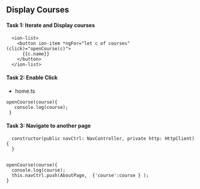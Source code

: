 ## Display Courses

#### Task 1: Iterate and Display courses
```
  <ion-list>
    <button ion-item *ngFor="let c of courses" (click)="openCourse(c)">
      {{c.name}}
    </button>
  </ion-list>
  ```
  
 #### Task 2: Enable Click
 * home.ts
 ```
 openCourse(course){
    console.log(course);
  }
  ```
  
  #### Task 3: Navigate to another page
  ```
    constructor(public navCtrl: NavController, private http: HttpClient) {
    }


  openCourse(course){
    console.log(course);
    this.navCtrl.push(AboutPage,  {'course':course } );
  }
  ```
